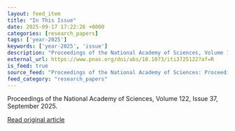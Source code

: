 ```yaml
---
layout: feed_item
title: "In This Issue"
date: 2025-09-17 17:22:26 +0000
categories: [research_papers]
tags: ['year-2025']
keywords: ['year-2025', 'issue']
description: "Proceedings of the National Academy of Sciences, Volume 122, Issue 37, September 2025"
external_url: https://www.pnas.org/doi/abs/10.1073/iti3725122?af=R
is_feed: true
source_feed: "Proceedings of the National Academy of Sciences: Proceedings of the National Academy of Sciences: Table of Contents"
feed_category: "research_papers"
---
```


Proceedings of the National Academy of Sciences, Volume 122, Issue 37, September 2025.

[Read original article](https://www.pnas.org/doi/abs/10.1073/iti3725122?af=R)
